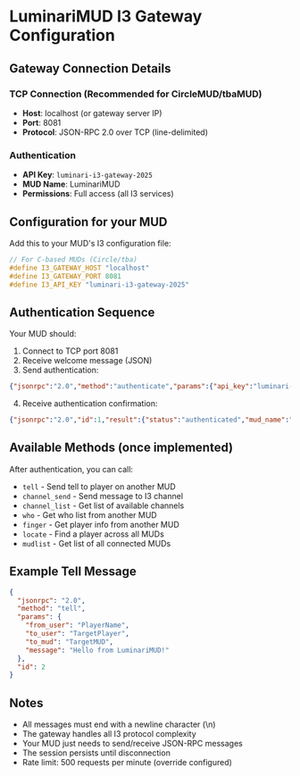 # LuminariMUD I3 Gateway Configuration

## Gateway Connection Details

### TCP Connection (Recommended for CircleMUD/tbaMUD)
- **Host**: localhost (or gateway server IP)
- **Port**: 8081
- **Protocol**: JSON-RPC 2.0 over TCP (line-delimited)

### Authentication
- **API Key**: `luminari-i3-gateway-2025`
- **MUD Name**: LuminariMUD
- **Permissions**: Full access (all I3 services)

## Configuration for your MUD

Add this to your MUD's I3 configuration file:

```c
// For C-based MUDs (Circle/tba)
#define I3_GATEWAY_HOST "localhost"
#define I3_GATEWAY_PORT 8081
#define I3_API_KEY "luminari-i3-gateway-2025"
```

## Authentication Sequence

Your MUD should:

1. Connect to TCP port 8081
2. Receive welcome message (JSON)
3. Send authentication:
```json
{"jsonrpc":"2.0","method":"authenticate","params":{"api_key":"luminari-i3-gateway-2025"},"id":1}
```
4. Receive authentication confirmation:
```json
{"jsonrpc":"2.0","id":1,"result":{"status":"authenticated","mud_name":"LuminariMUD","session_id":"..."}}
```

## Available Methods (once implemented)

After authentication, you can call:
- `tell` - Send tell to player on another MUD
- `channel_send` - Send message to I3 channel
- `channel_list` - Get list of available channels
- `who` - Get who list from another MUD
- `finger` - Get player info from another MUD
- `locate` - Find a player across all MUDs
- `mudlist` - Get list of all connected MUDs

## Example Tell Message

```json
{
  "jsonrpc": "2.0",
  "method": "tell",
  "params": {
    "from_user": "PlayerName",
    "to_user": "TargetPlayer",
    "to_mud": "TargetMUD",
    "message": "Hello from LuminariMUD!"
  },
  "id": 2
}
```

## Notes

- All messages must end with a newline character (\n)
- The gateway handles all I3 protocol complexity
- Your MUD just needs to send/receive JSON-RPC messages
- The session persists until disconnection
- Rate limit: 500 requests per minute (override configured)